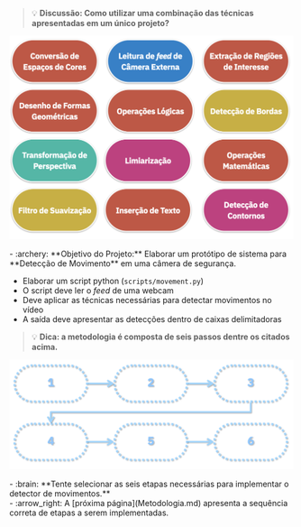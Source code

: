 > :bulb: **Discussão: Como utilizar uma combinação das técnicas apresentadas em um único projeto?**

![tecnicas](../assets/tecnicas.png)

<div class="grid cards" markdown>
- :archery: **Objetivo do Projeto:** Elaborar um protótipo de sistema para **Detecção de Movimento** em uma câmera de segurança.
</div>

- Elaborar um script python (`scripts/movement.py`)
- O script deve ler o *feed* de uma webcam
- Deve aplicar as técnicas necessárias para detectar movimentos no vídeo
- A saída deve apresentar as detecções dentro de caixas delimitadoras

> :bulb: **Dica: a metodologia é composta de seis passos dentre os citados acima.**

![dica](../assets/metodologia.png)


<div class="grid cards" markdown>
- :brain:  **Tente selecionar as seis etapas necessárias para implementar o detector de movimentos.**
</div>

<div class="grid cards" markdown>
- :arrow_right:  A [próxima página](Metodologia.md) apresenta a sequência correta de etapas a serem implementadas.
</div>